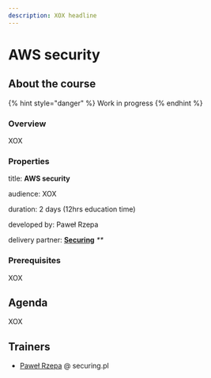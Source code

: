 ```yaml
---
description: XOX headline
---
```


# AWS security

## About the course

{% hint style="danger" %}
Work in progress
{% endhint %}

### Overview

XOX

### Properties

title: **AWS security**

audience: XOX

duration: 2 days \(12hrs education time\)

developed by: Paweł Rzepa

delivery partner: [**Securing**](https://www.securing.pl/en/index.html) _\*\*_

### Prerequisites

XOX

## Agenda

XOX

## Trainers

* [Paweł Rzepa](https://www.youtube.com/watch?v=MkRYM4HF1h8) @ securing.pl

